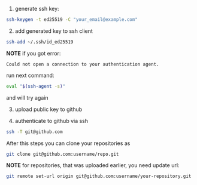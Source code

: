 1. generate ssh key:

```bash
ssh-keygen -t ed25519 -C "your_email@example.com"
```

2. add generated key to ssh client

```bash
ssh-add ~/.ssh/id_ed25519
```

__NOTE__ if you got error:

```
Could not open a connection to your authentication agent.
```

run next command:

```sh
eval "$(ssh-agent -s)"
```

and will try again

3. upload public key to github

4. authenticate to github via ssh

```bash
ssh -T git@github.com
```


After this steps you can clone your repositories as

```bash
git clone git@github.com:username/repo.git
```

__NOTE__ for repositories, that was uploaded earlier, you need update url:

```bash
git remote set-url origin git@github.com:username/your-repository.git
```
